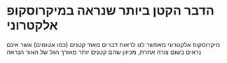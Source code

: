 # הדבר הקטן ביותר שנראה במיקרוסקופ אלקטרוני

מיקרוסקופ אלקטרוני מאפשר לנו לראות דברים מאוד קטנים (כמו אטומים) אשר אינם נראים
בשום צורה אחרת, מכיוון שהם קטנים יותר מאורך הגל של האור הנראה
